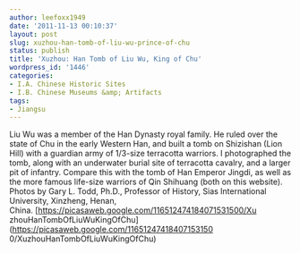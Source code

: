 ```yaml
---
author: leefoxx1949
date: '2011-11-13 00:10:37'
layout: post
slug: xuzhou-han-tomb-of-liu-wu-prince-of-chu
status: publish
title: 'Xuzhou: Han Tomb of Liu Wu, King of Chu'
wordpress_id: '1446'
categories:
- I.A. Chinese Historic Sites
- I.B. Chinese Museums &amp; Artifacts
tags:
- Jiangsu
---
```


Liu Wu was a member of the Han Dynasty royal family. He ruled over the state
of Chu in the early Western Han, and built a tomb on Shizishan (Lion Hill)
with a guardian army of 1/3-size terracotta warriors. I photographed the tomb,
along with an underwater burial site of terracotta cavalry, and a larger pit
of infantry. Compare this with the tomb of Han Emperor Jingdi, as well as the
more famous life-size warriors of Qin Shihuang (both on this website). Photos
by Gary L. Todd, Ph.D., Professor of History, Sias International University,
Xinzheng, Henan, China. [https://picasaweb.google.com/116512474184071531500/Xu
zhouHanTombOfLiuWuKingOfChu](https://picasaweb.google.com/11651247418407153150
0/XuzhouHanTombOfLiuWuKingOfChu)


